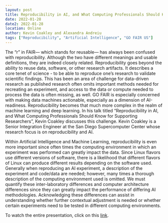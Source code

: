 ```yaml
---
layout: post
title: Reproducibility in AI, and What Computing Professionals Should Know for Supporting Researchers
date: 2022-01-28
date2: 2022-01-28
location: Online
author: Kevin Coakley and Alexandra Andreiu
tags: ["Reproducibility", "Artificial Intelligence", "GO FAIR US"]
---
```


The “r” in FAIR— which stands for reusable— has always been confused with reproducibility. Although the two have different meanings and usable definitions, they are indeed closely related. Reproducibility goes beyond the ability to reuse data, software, or other research artifacts. It describes a core tenet of science - to be able to reproduce one’s research to validate scientific findings. This has been an area of challenge for data-driven research as published research often omits important methods needed for recreating an experiment, and access to the data or compute needed to process the data is often missing, as well. GO FAIR is especially concerned with making data machines actionable, especially as a dimension of AI-readiness. Reproducibility becomes that much more complex in the realm of machine learning and deep learning. In his talk titled “Reproducibility in AI, and What Computing Professionals Should Know for Supporting Researchers”, Kevin Coakley discusses this challenge. Kevin Coakley is a Senior Integration Engineer at the San Diego Supercomputer Center whose research focus is on reproducibility and AI.

Within Artificial Intelligence and Machine Learning, reproducibility is even more important since often times the computing environment in which an experiment was performed can greatly impact the data. Since Linux flavors use different versions of software, there is a likelihood that different flavors of Linux can produce different results depending on the software used. Generally when reproducing an AI experiment, a description of the experiment and code/data are needed; however, many times a thorough description of the computing environment used is omitted. We must quantify these inter-laboratory differences and computer architecture differences since they can greatly impact the performance of differing AI methodologies. Acknowledging these differences can assist in understanding whether further contextual adjustment is needed or whether certain experiments need to be tested in different computing environments. 

To watch the entire presentation, click on this <a href ="https://www.youtube.com/watch?v=onqJeT-hQpI">link</a>.


